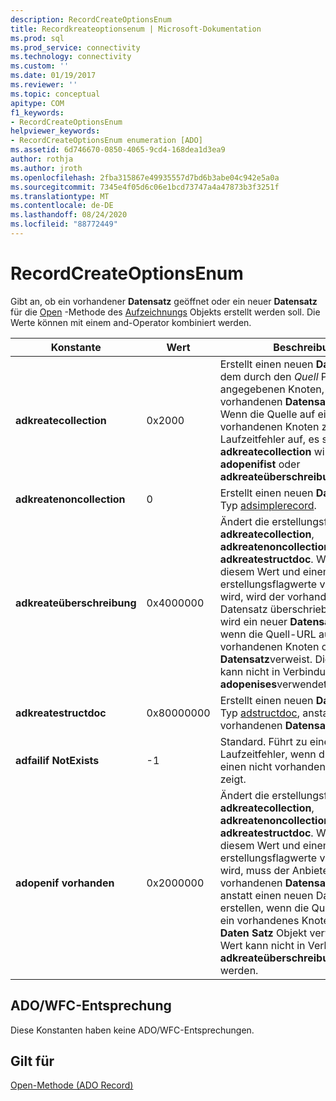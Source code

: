 ```yaml
---
description: RecordCreateOptionsEnum
title: Recordkreateoptionsenum | Microsoft-Dokumentation
ms.prod: sql
ms.prod_service: connectivity
ms.technology: connectivity
ms.custom: ''
ms.date: 01/19/2017
ms.reviewer: ''
ms.topic: conceptual
apitype: COM
f1_keywords:
- RecordCreateOptionsEnum
helpviewer_keywords:
- RecordCreateOptionsEnum enumeration [ADO]
ms.assetid: 6d746670-0850-4065-9cd4-168dea1d3ea9
author: rothja
ms.author: jroth
ms.openlocfilehash: 2fba315867e49935557d7bd6b3abe04c942e5a0a
ms.sourcegitcommit: 7345e4f05d6c06e1bcd73747a4a47873b3f3251f
ms.translationtype: MT
ms.contentlocale: de-DE
ms.lasthandoff: 08/24/2020
ms.locfileid: "88772449"
---
```

# <a name="recordcreateoptionsenum"></a>RecordCreateOptionsEnum
Gibt an, ob ein vorhandener **Datensatz** geöffnet oder ein neuer **Datensatz** für die [Open](./open-method-ado-record.md) -Methode des [Aufzeichnungs](./record-object-ado.md) Objekts erstellt werden soll. Die Werte können mit einem and-Operator kombiniert werden.  
  
|Konstante|Wert|Beschreibung|  
|--------------|-----------|-----------------|  
|**adkreatecollection**|0x2000|Erstellt einen neuen **Datensatz** an dem durch den *Quell* Parameter angegebenen Knoten, anstatt einen vorhandenen **Datensatz**zu öffnen. Wenn die Quelle auf einen vorhandenen Knoten zeigt, tritt ein Laufzeitfehler auf, es sei denn, **adkreatecollection** wird mit **adopenifist** oder **adkreateüberschreibung**kombiniert.|  
|**adkreatenoncollection**|0|Erstellt einen neuen **Datensatz** vom Typ [adsimplerecord](./recordtypeenum.md).|  
|**adkreateüberschreibung**|0x4000000|Ändert die erstellungsflags **adkreatecollection**, **adkreatenoncollection**und **adkreatestructdoc**. Wenn oder mit diesem Wert und einem der erstellungsflagwerte verwendet wird, wird der vorhandene Datensatz überschrieben, und es wird ein neuer **Datensatz** erstellt, wenn die Quell-URL auf einen vorhandenen Knoten oder **Datensatz**verweist. Dieser Wert kann nicht in Verbindung mit **adopenises**verwendet werden.|  
|**adkreatestructdoc**|0x80000000|Erstellt einen neuen **Datensatz** vom Typ [adstructdoc](./recordtypeenum.md), anstatt einen vorhandenen **Datensatz**zu öffnen.|  
|**adfailif NotExists**|-1|Standard. Führt zu einem Laufzeitfehler, wenn die *Quelle* auf einen nicht vorhandenen Knoten zeigt.|  
|**adopenif vorhanden**|0x2000000|Ändert die erstellungsflags **adkreatecollection**, **adkreatenoncollection**und **adkreatestructdoc**. Wenn oder mit diesem Wert und einem der erstellungsflagwerte verwendet wird, muss der Anbieter den vorhandenen **Datensatz** öffnen, anstatt einen neuen Datensatz zu erstellen, wenn die Quell-URL auf ein vorhandenes Knoten-oder **Daten Satz** Objekt verweist. Dieser Wert kann nicht in Verbindung mit **adkreateüberschreibung**verwendet werden.|  
  
## <a name="adowfc-equivalent"></a>ADO/WFC-Entsprechung  
 Diese Konstanten haben keine ADO/WFC-Entsprechungen.  
  
## <a name="applies-to"></a>Gilt für  
 [Open-Methode (ADO Record)](./open-method-ado-record.md)